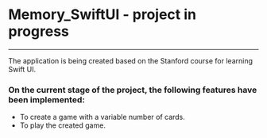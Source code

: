 # Memory_SwiftUI - project in progress
_____________________________________

The application is being created based on the Stanford course for learning Swift UI.

### On the current stage of the project, the following features have been implemented:
- To create a game with a variable number of cards.
- To play the created game.
